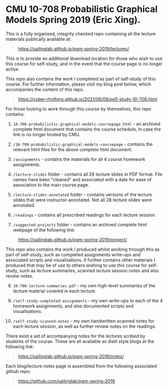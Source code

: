 # CMU 10-708 Probabilistic Graphical Models Spring 2019 (Eric Xing).

This is a fully organised, integrity checked repo containing all the lecture materials publically available at:

> <https://sailinglab.github.io/pgm-spring-2019/lectures/>

This is to provide an additional download location for those who wish to use this course for self-study, and in the event that the course page is no longer active.

This repo also contains the work I completed as part of self-study of this course. For further information, please visit my blog post below, which accompanies the content of this repo.

> <https://cyber-rhythms.github.io/2021/06/08/self-study-10-708.html>

For those looking to work through this course by themselves, this repo contains:

1) `10-708-probabilistic-graphical-models-coursepage.html` - an archived complete html document
that contains the course schedule, in case the link is no longer hosted by CMU.

2) `/10-708-probabilistic-graphical-models-coursepage` - contains the relevant html files for the
above complete html document. 

3) `/assignments` - contains the materials for all 4 course homework assignments.

4) `/lecture-slides` folder - contains all 28 lecture slides in PDF format. File names have been
"cleaned" and associated with a date for ease of association to the main course page.

5) `/lecture-slides-annotated` folder - contains versions of the lecture slides that were instructor-annotated. Not all 28 lecture slides were annotated.

6) `/readings` - contains all prescribed readings for each lecture session.

7) `/suggested-projects` folder - contains an archived complete html webpage of the following link:

> <https://sailinglab.github.io/pgm-spring-2019/project/>

This repo also contains the work I produced whilst working through this as part of self-study, such as completed assignments write-ups and associated scripts and visualisations. It further contains other materials I produced that may be of use to others wishing to use this course for self-study, such as lecture summaries, scanned lecture session notes and also review notes.

8) `10-708-lecture-summaries.pdf` - my own high-level summaries of the lecture material covered in each lecture.

9) `/self-study-completed-assignments` - my own write-ups to each of the 4 homework assignments, and also documented scripts and visualisations.

10) `/self-study-scanned-notes` - my own handwritten scanned notes for each lecture session, as well as further review notes on the readings.

There exist a set of accompanying notes for the lectures scribed by students of the course. These are all available as distil style blogs at the following link:

> <https://sailinglab.github.io/pgm-spring-2019/notes/>

Each blog/lecture notes page is assembled from the following associated github repo:

> <https://github.com/sailinglab/pgm-spring-2019>


